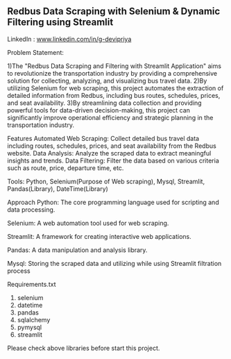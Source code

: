 ## Redbus Data Scraping with Selenium & Dynamic Filtering using Streamlit
LinkedIn : www.linkedin.com/in/g-devipriya

Problem Statement:

1)The "Redbus Data Scraping and Filtering with Streamlit Application" aims to revolutionize the transportation industry by providing a comprehensive solution for collecting, analyzing, and visualizing bus travel data. 2)By utilizing Selenium for web scraping, this project automates the extraction of detailed information from Redbus, including bus routes, schedules, prices, and seat availability. 3)By streamlining data collection and providing powerful tools for data-driven decision-making, this project can significantly improve operational efficiency and strategic planning in the transportation industry.

Features Automated Web Scraping: Collect detailed bus travel data including routes, schedules, prices, and seat availability from the Redbus website. Data Analysis: Analyze the scraped data to extract meaningful insights and trends. Data Filtering: Filter the data based on various criteria such as route, price, departure time, etc.

Tools: Python, Selenium(Purpose of Web scraping), Mysql, Streamlit, Pandas(Library), DateTime(Library)

Approach Python: The core programming language used for scripting and data processing.

Selenium: A web automation tool used for web scraping.

Streamlit: A framework for creating interactive web applications.

Pandas: A data manipulation and analysis library.

Mysql: Storing the scraped data and utilizing while using Streamlit filtration process

Requirements.txt

1. selenium
2. datetime
3. pandas
4. sqlalchemy
5. pymysql
6. streamlit

Please check above libraries before start this project.
